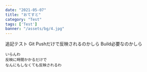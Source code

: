 ```yaml
---
date: "2021-05-07"
title: "おてすと"
category: "Test"
tags: ['Test']
banner: "/assets/bg/4.jpg"
---
```


追記テスト
Git Pushだけで反映されるのかしら
Build必要なのかしら

```
いらんわ
反映に時間かかるだけで
なんにもしなくても反映されるわ
```